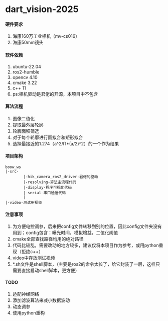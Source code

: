 # dart_vision-2025

#### 硬件要求
1. 海康160万工业相机（mv-cs016）
2. 海康50mm镜头

#### 软件依赖
1. ubuntu-22.04
2. ros2-humble
3. opencv 4.10
3. cmake 3.22
4. c++ 11
5. ps:相机驱动是君佬的开源，本项目中不包含

#### 算法流程
1. 图像二值化
2. 提取最外层轮廓
3. 轮廓面积筛选
4. 对于每个轮廓进行圆拟合和矩形拟合
5. 选择最接近的1.274（a^2/Π*(a/2)^2）的一个作为结果

#### 项目架构
```
boow_ws
|-src-  
        |-hik_camera_ros2_driver-君佬的驱动
        |-resolving-算法主流程代码
        |-display-程序可视化代码
        |-serial-串口通信代码
        |
|-video-测试用视频

```

#### 注意事项
1. 为方便电控调参，后来把config文件转移到别的位置，因此config文件夹没有用到；config包含：曝光时间，模拟增益，二值化阈值
2. cmake全部查找路径均用的绝对路径
3. 代码比较乱，需要改动的地方较多，建议仅将本项目作为参考，或用python重现（拒绝c++）
4. video中存放测试视频
5. *.sh文件是shell脚本，（主要是ros2的命令太长了，给它封装了一层，这样只需要直接启动shell脚本，更方便）

#### TODO
1. 适配神经网络
2. 添加滤波算法来减小数据波动
3. 动态调参
4. 使用python重构
